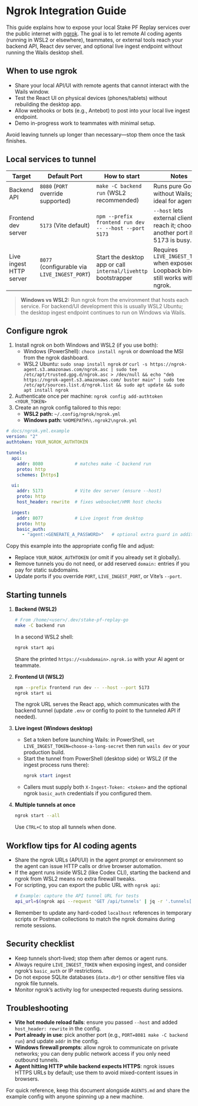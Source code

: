 # Ngrok Integration Guide

This guide explains how to expose your local Stake PF Replay services over the public internet with [ngrok](https://ngrok.com). The goal is to let remote AI coding agents (running in WSL2 or elsewhere), teammates, or external tools reach your backend API, React dev server, and optional live ingest endpoint without running the Wails desktop shell.

## When to use ngrok
- Share your local API/UI with remote agents that cannot interact with the Wails window.
- Test the React UI on physical devices (phones/tablets) without rebuilding the desktop app.
- Allow webhooks or bots (e.g., Antebot) to post into your local live ingest endpoint.
- Demo in-progress work to teammates with minimal setup.

Avoid leaving tunnels up longer than necessary—stop them once the task finishes.

## Local services to tunnel

| Target | Default Port | How to start | Notes |
| ------ | ------------ | ------------ | ----- |
| Backend API | `8080` (`PORT` override supported) | `make -C backend run` (WSL2 recommended) | Runs pure Go API without Wails; ideal for agents. |
| Frontend dev server | `5173` (Vite default) | `npm --prefix frontend run dev -- --host --port 5173` | `--host` lets external clients reach it; choose another port if 5173 is busy. |
| Live ingest HTTP server | `8077` (configurable via `LIVE_INGEST_PORT`) | Start the desktop app or call `internal/livehttp` bootstrapper | Requires `LIVE_INGEST_TOKEN` when exposed. Loopback binding still works with ngrok. |

> **Windows vs WSL2:** Run ngrok from the environment that hosts each service. For backend/UI development this is usually WSL2 Ubuntu; the desktop ingest endpoint continues to run on Windows via Wails.

## Configure ngrok

1. Install ngrok on both Windows and WSL2 (if you use both):
   - Windows (PowerShell): `choco install ngrok` or download the MSI from the ngrok dashboard.
   - WSL2 Ubuntu: `sudo snap install ngrok` *or* `curl -s https://ngrok-agent.s3.amazonaws.com/ngrok.asc | sudo tee /etc/apt/trusted.gpg.d/ngrok.asc > /dev/null && echo "deb https://ngrok-agent.s3.amazonaws.com/ buster main" | sudo tee /etc/apt/sources.list.d/ngrok.list && sudo apt update && sudo apt install ngrok`
2. Authenticate once per machine: `ngrok config add-authtoken <YOUR_TOKEN>`
3. Create an ngrok config tailored to this repo:
   - **WSL2 path:** `~/.config/ngrok/ngrok.yml`
   - **Windows path:** `%HOMEPATH%\.ngrok2\ngrok.yml`

```yaml
# docs/ngrok.yml.example
version: "2"
authtoken: YOUR_NGROK_AUTHTOKEN

tunnels:
  api:
    addr: 8080            # matches make -C backend run
    proto: http
    schemes: [https]

  ui:
    addr: 5173            # Vite dev server (ensure --host)
    proto: http
    host_header: rewrite  # fixes websocket/HMR host checks

  ingest:
    addr: 8077            # Live ingest from desktop
    proto: http
    basic_auth:
      - "agent:<GENERATE_A_PASSWORD>"   # optional extra guard in addition to LIVE_INGEST_TOKEN
```

Copy this example into the appropriate config file and adjust:
- Replace `YOUR_NGROK_AUTHTOKEN` (or omit if you already set it globally).
- Remove tunnels you do not need, or add reserved `domain:` entries if you pay for static subdomains.
- Update ports if you override `PORT`, `LIVE_INGEST_PORT`, or Vite’s `--port`.

## Starting tunnels

1. **Backend (WSL2)**
   ```bash
   # From /home/<user>/.dev/stake-pf-replay-go
   make -C backend run
   ```
   In a second WSL2 shell:
   ```bash
   ngrok start api
   ```
   Share the printed `https://<subdomain>.ngrok.io` with your AI agent or teammate.

2. **Frontend UI (WSL2)**
   ```bash
   npm --prefix frontend run dev -- --host --port 5173
   ngrok start ui
   ```
   The ngrok URL serves the React app, which communicates with the backend tunnel (update `.env` or config to point to the tunneled API if needed).

3. **Live ingest (Windows desktop)**
   - Set a token before launching Wails: in PowerShell, `set LIVE_INGEST_TOKEN=choose-a-long-secret` then run `wails dev` or your production build.
   - Start the tunnel from PowerShell (desktop side) or WSL2 (if the ingest process runs there):
     ```powershell
     ngrok start ingest
     ```
   - Callers must supply both `X-Ingest-Token: <token>` and the optional ngrok `basic_auth` credentials if you configured them.

4. **Multiple tunnels at once**
   ```bash
   ngrok start --all
   ```
   Use `CTRL+C` to stop all tunnels when done.

## Workflow tips for AI coding agents

- Share the ngrok URLs (API/UI) in the agent prompt or environment so the agent can issue HTTP calls or drive browser automation.
- If the agent runs inside WSL2 (like Codex CLI), starting the backend and ngrok from WSL2 means no extra firewall tweaks.
- For scripting, you can export the public URL with `ngrok api`:
  ```bash
  # Example: capture the API tunnel URL for tests
  api_url=$(ngrok api --request 'GET /api/tunnels' | jq -r '.tunnels[] | select(.name=="api") | .public_url')
  ```
- Remember to update any hard-coded `localhost` references in temporary scripts or Postman collections to match the ngrok domains during remote sessions.

## Security checklist

- Keep tunnels short-lived; stop them after demos or agent runs.
- Always require `LIVE_INGEST_TOKEN` when exposing ingest, and consider ngrok’s `basic_auth` or IP restrictions.
- Do not expose SQLite databases (`data.db*`) or other sensitive files via ngrok file tunnels.
- Monitor ngrok’s activity log for unexpected requests during sessions.

## Troubleshooting

- **Vite hot module reload fails**: ensure you passed `--host` and added `host_header: rewrite` in the config.
- **Port already in use**: pick another port (e.g., `PORT=8081 make -C backend run`) and update `addr` in the config.
- **Windows firewall prompts**: allow ngrok to communicate on private networks; you can deny public network access if you only need outbound tunnels.
- **Agent hitting HTTP while backend expects HTTPS**: ngrok issues HTTPS URLs by default; use them to avoid mixed-content issues in browsers.

For quick reference, keep this document alongside `AGENTS.md` and share the example config with anyone spinning up a new machine.
